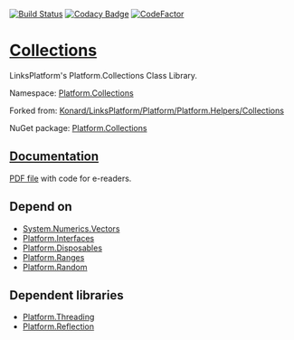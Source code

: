 [![Build Status](https://travis-ci.com/linksplatform/Collections.svg?branch=master)](https://travis-ci.com/linksplatform/Collections)
[![Codacy Badge](https://api.codacy.com/project/badge/Grade/735d9162bbdf4c36a8d14f48c2cd7e90)](https://app.codacy.com/app/drakonard/Collections?utm_source=github.com&utm_medium=referral&utm_content=linksplatform/Collections&utm_campaign=Badge_Grade_Dashboard)
[![CodeFactor](https://www.codefactor.io/repository/github/linksplatform/collections/badge)](https://www.codefactor.io/repository/github/linksplatform/collections)

# [Collections](https://github.com/linksplatform/Collections)

LinksPlatform's Platform.Collections Class Library.

Namespace: [Platform.Collections](https://linksplatform.github.io/Collections/api/Platform.Collections.html)

Forked from: [Konard/LinksPlatform/Platform/Platform.Helpers/Collections](https://github.com/Konard/LinksPlatform/tree/3f493392043220e6efef3df8650cd61f916122bd/Platform/Platform.Helpers/Collections)

NuGet package: [Platform.Collections](https://www.nuget.org/packages/Platform.Collections)

## [Documentation](https://linksplatform.github.io/Collections)
[PDF file](https://linksplatform.github.io/Collections/Platform.Collections.pdf) with code for e-readers.

## Depend on
*   [System.Numerics.Vectors](https://www.nuget.org/packages/System.Numerics.Vectors)
*   [Platform.Interfaces](https://github.com/linksplatform/Interfaces)
*   [Platform.Disposables](https://github.com/linksplatform/Disposables)
*   [Platform.Ranges](https://github.com/linksplatform/Ranges)
*   [Platform.Random](https://github.com/linksplatform/Random)

## Dependent libraries
*   [Platform.Threading](https://github.com/linksplatform/Threading)
*   [Platform.Reflection](https://github.com/linksplatform/Reflection)
